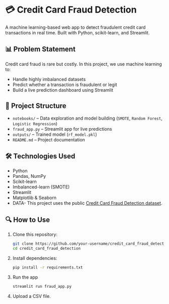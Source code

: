 # 💳 Credit Card Fraud Detection

A machine learning-based web app to detect fraudulent credit card transactions in real time. Built with Python, scikit-learn, and Streamlit.

## 📊 Problem Statement

Credit card fraud is rare but costly. In this project, we use machine learning to:
- Handle highly imbalanced datasets
- Predict whether a transaction is fraudulent or legit
- Build a live prediction dashboard using Streamlit

## 📁 Project Structure

- `notebooks/` – Data exploration and model building (`SMOTE`, `Random Forest`, `Logistic Regression`)
- `fraud_app.py` – Streamlit app for live predictions
- `outputs/` – Trained model (`rf_model.pkl`)
- `README.md` – Project documentation

## 🛠️ Technologies Used

- Python
- Pandas, NumPy
- Scikit-learn
- Imbalanced-learn (SMOTE)
- Streamlit
- Matplotlib & Seaborn
- DATA- This project uses the public [Credit Card Fraud Detection dataset](https://www.kaggle.com/datasets/mlg-ulb/creditcardfraud).  

## 🔍 How to Use

1. Clone this repository:
   ```bash
   git clone https://github.com/your-username/credit_card_fraud_detection.git
   cd credit_card_fraud_detection
   ```
2. Install dependencies:
   ```bash
   pip install -r requirements.txt
   ```
3. Run the app
   ```bash
   streamlit run fraud_app.py
   ```
4. Upload a CSV file.
